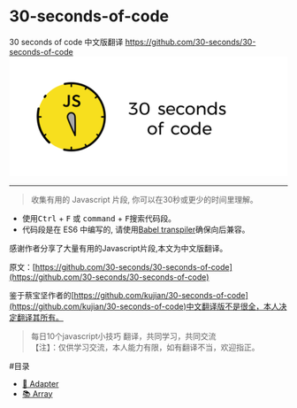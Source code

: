 # 30-seconds-of-code
30 seconds of code 中文版翻译     https://github.com/30-seconds/30-seconds-of-code
![Logo](img/logo.png)

---
> 收集有用的 Javascript 片段, 你可以在30秒或更少的时间里理解。

- 使用<kbd>Ctrl</kbd> + <kbd>F</kbd> 或 <kbd>command</kbd> + <kbd>F</kbd>搜索代码段。
- 代码段是在 ES6 中编写的, 请使用[Babel transpiler](https://babeljs.io/)确保向后兼容。

感谢作者分享了大量有用的Javascript片段,本文为中文版翻译。

原文：[https://github.com/30-seconds/30-seconds-of-code](https://github.com/30-seconds/30-seconds-of-code)

鉴于蔡宝坚作者的[https://github.com/kujian/30-seconds-of-code](https://github.com/kujian/30-seconds-of-code)中文翻译版不是很全，本人决定翻译其所有。

> 每日10个javascript小技巧 翻译，共同学习，共同交流 <br>
>【注】：仅供学习交流，本人能力有限，如有翻译不当，欢迎指正。

#目录

- [🔌 Adapter](/lib/Adapter.md)
- [📚 Array](/lib/Array.md)

